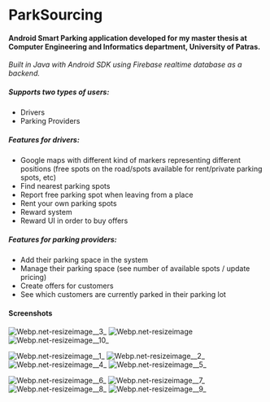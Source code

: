 # ParkSourcing

#### Android Smart Parking application developed for my master thesis at Computer Engineering and Informatics department, University of Patras.

*Built in Java with Android SDK using Firebase realtime database as a backend.*

##### Supports two types of users:
*  Drivers
*  Parking Providers

##### Features for drivers:
*  Google maps with different kind of markers representing different positions 
(free spots on the road/spots available for rent/private parking spots, etc)
*  Find nearest parking spots
*  Report free parking spot when leaving from a place
*  Rent your own parking spots
*  Reward system 
*  Reward UI in order to buy offers 

##### Features for parking providers:
*  Add their parking space in the system
*  Manage their parking space (see number of available spots / update pricing)
*  Create offers for customers 
*  See which customers are currently parked in their parking lot

#### Screenshots


![Webp.net-resizeimage__3_](/uploads/94ec6ed975bf9cf413e1e383bbce14be/Webp.net-resizeimage__3_.png) ![Webp.net-resizeimage](/uploads/caf445be9931df0781a8106c62a641bc/Webp.net-resizeimage.png) ![Webp.net-resizeimage__10_](/uploads/117e4b337524e18f75e9cd465baf8e80/Webp.net-resizeimage__10_.png)

![Webp.net-resizeimage__1_](/uploads/3901b69abb4e70a5cc297a4ae319d6f5/Webp.net-resizeimage__1_.png) ![Webp.net-resizeimage__2_](/uploads/32cd1680ea897015427f58887055b41b/Webp.net-resizeimage__2_.png) ![Webp.net-resizeimage__4_](/uploads/2361a953fa627c5e1ab35a825e242d7e/Webp.net-resizeimage__4_.png) ![Webp.net-resizeimage__5_](/uploads/4275d3e6a9552d906442759103f15785/Webp.net-resizeimage__5_.png) 

![Webp.net-resizeimage__6_](/uploads/34de7a0ee5adcdfcc0ead4d77b7c68d1/Webp.net-resizeimage__6_.png) ![Webp.net-resizeimage__7_](/uploads/0d15f8979801f3b4d7ba4b0dcd71d4cf/Webp.net-resizeimage__7_.png) ![Webp.net-resizeimage__8_](/uploads/ac5aa383464cd30b8cc1bacf730afff9/Webp.net-resizeimage__8_.png) ![Webp.net-resizeimage__9_](/uploads/35cc560e8b8d8c1dbddf0897baa26370/Webp.net-resizeimage__9_.png)